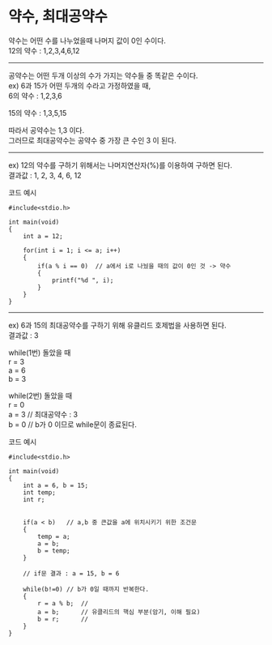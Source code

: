 # 약수, 최대공약수
약수는 어떤 수를 나누었을때 나머지 값이 0인 수이다.  
12의 약수 : 1,2,3,4,6,12
- - -
공약수는 어떤 두개 이상의 수가 가지는 약수들 중 똑같은 수이다.   
ex) 6과 15가 어떤 두개의 수라고 가정하였을 때,  
6의 약수 : 1,2,3,6    

15의 약수 : 1,3,5,15  

따라서 공약수는 1,3 이다.  
그러므로 최대공약수는 공약수 중 가장 큰 수인 3 이 된다.
- - -       


ex) 12의 약수를 구하기 위해서는 나머지연산자(%)를 이용하여 구하면 된다.  
결과값 : 1, 2, 3, 4, 6, 12


코드 예시

```
#include<stdio.h>

int main(void)
{
	int a = 12;
	
	for(int i = 1; i <= a; i++)
	{
		if(a % i == 0)	// a에서 i로 나눴을 때의 값이 0인 것 -> 약수
		{
			printf("%d ", i);
		}
	}
}
```
- - -  

ex) 6과 15의 최대공약수를 구하기 위해 유클리드 호제법을 사용하면 된다.  
결과값 : 3

while(1번) 돌았을 때  
r = 3  
a = 6  
b = 3  

while(2번) 돌았을 때  
r = 0  
a = 3  	// 최대공약수 : 3  
b = 0	// b가 0 이므로 while문이 종료된다.

코드 예시

```
#include<stdio.h>

int main(void)
{
	int a = 6, b = 15;
	int temp;
	int r;
	
	
	if(a < b)	// a,b 중 큰값을 a에 위치시키기 위한 조건문
	{
		temp = a;
		a = b;
		b = temp;
	}
	
	// if문 결과 : a = 15, b = 6
	
	while(b!=0)	// b가 0일 때까지 반복한다.
	{
		r = a % b;	// 
		a = b;		// 유클리드의 핵심 부분(암기, 이해 필요)
		b = r;		//
	}
}

```
